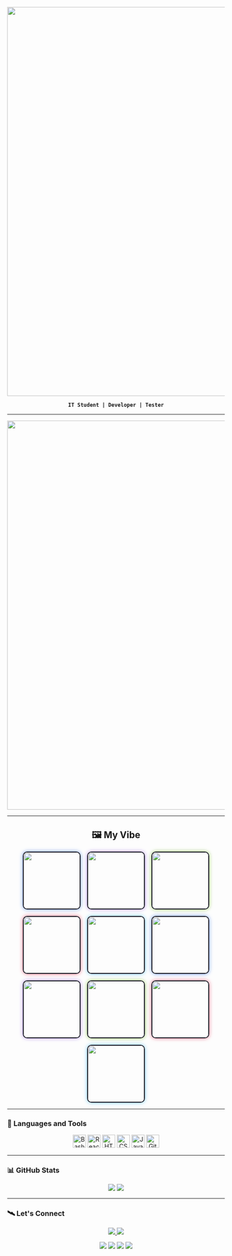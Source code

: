 <p align="center">
  <img src="https://i.imgur.com/ExsKAK6.png" width="900" />
</p>

<p align="center"><strong><code>IT Student | Developer | Tester</code></strong></p>

---
<p align="center">
  <img src="https://postimg.cc/mPCKdPh8" width="900" />
</p>

---

<h2 align="center">🖼️ My Vibe</h2>

<div align="center" style="display: flex; flex-wrap: wrap; justify-content: center; gap: 15px;">

  <img src="https://i.imgur.com/tOGzVVT.gif" width="130" style="border-radius: 10px; box-shadow: 0 0 10px #7aa2f7; border: 2px solid #1a1b26;" />
  <img src="https://i.imgur.com/Z1F0y4N.gif" width="130" style="border-radius: 10px; box-shadow: 0 0 10px #bb9af7; border: 2px solid #1a1b26;" />
  <img src="https://i.imgur.com/vJP1f0g.png" width="130" style="border-radius: 10px; box-shadow: 0 0 10px #9ece6a; border: 2px solid #1a1b26;" />
  <img src="https://i.imgur.com/0zjKcyq.gif" width="130" style="border-radius: 10px; box-shadow: 0 0 10px #f7768e; border: 2px solid #1a1b26;" />
  <img src="https://i.imgur.com/h5FY1Jf.gif" width="130" style="border-radius: 10px; box-shadow: 0 0 10px #7dcfff; border: 2px solid #1a1b26;" />
  <img src="https://i.imgur.com/mdyW5q6.gif" width="130" style="border-radius: 10px; box-shadow: 0 0 10px #7aa2f7; border: 2px solid #1a1b26;" />
  <img src="https://i.imgur.com/mjhAU7Z.gif" width="130" style="border-radius: 10px; box-shadow: 0 0 10px #bb9af7; border: 2px solid #1a1b26;" />
  <img src="https://i.imgur.com/wbMT5En.gif" width="130" style="border-radius: 10px; box-shadow: 0 0 10px #9ece6a; border: 2px solid #1a1b26;" />
  <img src="https://i.imgur.com/DaKjIAu.gif" width="130" style="border-radius: 10px; box-shadow: 0 0 10px #f7768e; border: 2px solid #1a1b26;" />
  <img src="https://i.imgur.com/4h8zomo.gif" width="130" style="border-radius: 10px; box-shadow: 0 0 10px #7dcfff; border: 2px solid #1a1b26;" />

</div>

---

### 🧰 Languages and Tools
<p align="center">
  <img src="https://cdn.jsdelivr.net/gh/devicons/devicon/icons/bash/bash-original.svg" height="30" alt="Bash"/>
  <img src="https://cdn.jsdelivr.net/gh/devicons/devicon/icons/react/react-original.svg" height="30" alt="React"/>
  <img src="https://cdn.jsdelivr.net/gh/devicons/devicon/icons/html5/html5-plain.svg" height="30" alt="HTML"/>
  <img src="https://cdn.jsdelivr.net/gh/devicons/devicon/icons/css3/css3-plain.svg" height="30" alt="CSS"/>
  <img src="https://cdn.jsdelivr.net/gh/devicons/devicon/icons/java/java-original.svg" height="30" alt="Java"/>
  <img src="https://cdn.jsdelivr.net/gh/devicons/devicon/icons/git/git-original.svg" height="30" alt="Git"/>
</p>

---

### 📊 GitHub Stats
<p align="center">
  <img src="https://github-readme-stats.vercel.app/api?username=ast4rt3&show_icons=true&theme=midnight-purple" />
  <img src="https://github-readme-streak-stats.herokuapp.com?user=ast4rt3&theme=midnight-purple&background=0d1117" />
</p>

---

### 🛰️ Let's Connect
<p align="center">
  <a href="https://github.com/ast4rt3?tab=repositories">
    <img src="https://custom-icon-badges.demolab.com/badge/-My%20Repos-blue?style=for-the-badge&logoColor=white&logo=repo" />
  </a>
  <a href="https://ast4rt3.github.io/ast4rt3/">
    <img src="https://img.shields.io/badge/Secret-%F0%9F%92%AB-purple?style=for-the-badge" />
  </a>
</p>

<p align="center">
  <img src="https://komarev.com/ghpvc/?username=ast4rt3&label=Profile%20views&color=0e75b6&style=flat" />
  <img src="https://custom-icon-badges.demolab.com/github/watchers/ast4rt3/Ci4k-project?logo=eye&style=social&logoColor=black"/>
  <img src="https://custom-icon-badges.demolab.com/github/forks/ast4rt3/Ci4k-project?logo=fork&style=social&logoColor=black"/>
  <img src="https://custom-icon-badges.demolab.com/github/followers/ast4rt3?logo=person-add&style=social&logoColor=black"/>
</p>

